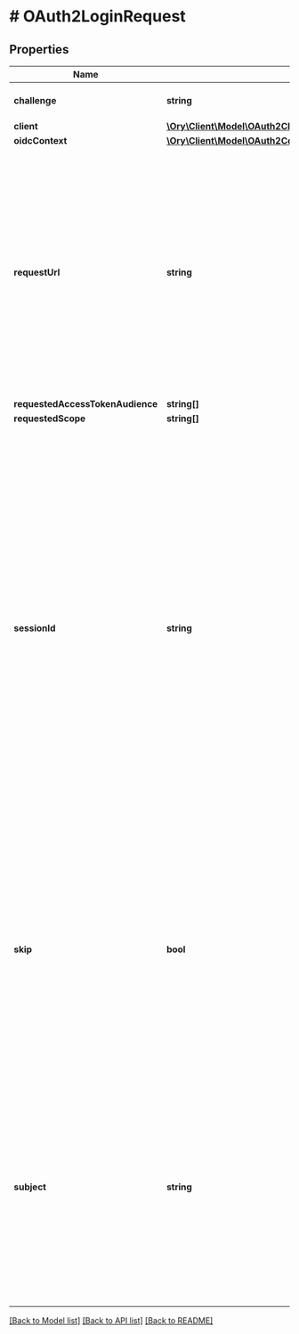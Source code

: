 # # OAuth2LoginRequest

## Properties

Name | Type | Description | Notes
------------ | ------------- | ------------- | -------------
**challenge** | **string** | ID is the identifier of the login request. |
**client** | [**\Ory\Client\Model\OAuth2Client**](OAuth2Client.md) |  |
**oidcContext** | [**\Ory\Client\Model\OAuth2ConsentRequestOpenIDConnectContext**](OAuth2ConsentRequestOpenIDConnectContext.md) |  | [optional]
**requestUrl** | **string** | RequestURL is the original OAuth 2.0 Authorization URL requested by the OAuth 2.0 client. It is the URL which initiates the OAuth 2.0 Authorization Code or OAuth 2.0 Implicit flow. This URL is typically not needed, but might come in handy if you want to deal with additional request parameters. |
**requestedAccessTokenAudience** | **string[]** |  | [optional]
**requestedScope** | **string[]** |  | [optional]
**sessionId** | **string** | SessionID is the login session ID. If the user-agent reuses a login session (via cookie / remember flag) this ID will remain the same. If the user-agent did not have an existing authentication session (e.g. remember is false) this will be a new random value. This value is used as the \&quot;sid\&quot; parameter in the ID Token and in OIDC Front-/Back- channel logout. It&#39;s value can generally be used to associate consecutive login requests by a certain user. | [optional]
**skip** | **bool** | Skip, if true, implies that the client has requested the same scopes from the same user previously. If true, you can skip asking the user to grant the requested scopes, and simply forward the user to the redirect URL.  This feature allows you to update / set session information. |
**subject** | **string** | Subject is the user ID of the end-user that authenticated. Now, that end user needs to grant or deny the scope requested by the OAuth 2.0 client. If this value is set and &#x60;skip&#x60; is true, you MUST include this subject type when accepting the login request, or the request will fail. |

[[Back to Model list]](../../README.md#models) [[Back to API list]](../../README.md#endpoints) [[Back to README]](../../README.md)
